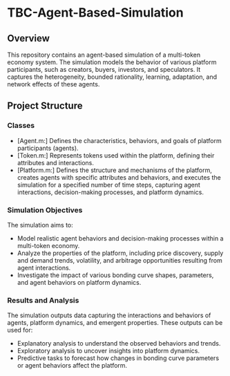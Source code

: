 # TBC-Agent-Based-Simulation

## Overview
This repository contains an agent-based simulation of a multi-token economy system. The simulation models the behavior of various platform participants, such as creators, buyers, investors, and speculators. It captures the heterogeneity, bounded rationality, learning, adaptation, and network effects of these agents.

## Project Structure
### Classes

- [Agent.m:] Defines the characteristics, behaviors, and goals of platform participants (agents).
- [Token.m:] Represents tokens used within the platform, defining their attributes and interactions.
- [Platform.m:] Defines the structure and mechanisms of the platform, creates agents with specific attributes and behaviors, and executes the simulation for a specified number of time steps, capturing agent interactions, decision-making processes, and platform dynamics.


### Simulation Objectives
The simulation aims to:

- Model realistic agent behaviors and decision-making processes within a multi-token economy.
- Analyze the properties of the platform, including price discovery, supply and demand trends, volatility, and arbitrage opportunities resulting from agent interactions.
- Investigate the impact of various bonding curve shapes, parameters, and agent behaviors on platform dynamics.


### Results and Analysis
The simulation outputs data capturing the interactions and behaviors of agents, platform dynamics, and emergent properties. These outputs can be used for:

- Explanatory analysis to understand the observed behaviors and trends.
- Exploratory analysis to uncover insights into platform dynamics.
- Predictive tasks to forecast how changes in bonding curve parameters or agent behaviors affect the platform.
